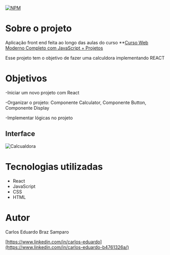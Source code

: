 [![NPM](https://img.shields.io/npm/l/react)](https://github.com/cadusamparo/Calculadora/blob/main/LICENSE)

# Sobre o projeto

Aplicação front end feita ao longo das aulas do curso **[Curso Web Moderno Completo com JavaScript + Projetos](https://www.udemy.com/course/curso-web/)

Esse projeto tem o objetivo de fazer uma calculdora implementando REACT

# Objetivos

-Iniciar um novo projeto com React 

-Organizar o projeto: Componente Calculator, Componente Button, Componente Display 

-Implementar lógicas no projeto

## Interface

![Calcualdora](https://github.com/cadusamparo/Calculadora/assets/128712778/ef5b0ea1-618b-4d84-91fb-501441a1db05)

# Tecnologias utilizadas

- React
- JavaScript
- CSS
- HTML

# Autor
Carlos Eduardo Braz Samparo

[https://www.linkedin.com/in/carlos-eduardo](https://www.linkedin.com/in/carlos-eduardo-b4761326a/)
